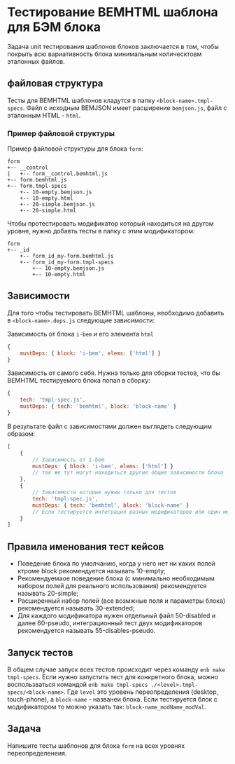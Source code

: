 # Тестирование BEMHTML шаблона для БЭМ блока #

Задача unit тестирования шаблонов блоков заключается в том, чтобы покрыть всю вариативность блока минимальным колическтовм эталонных файлов.

## файловая структура ##

Тесты для BEMHTML шаблонов кладутся в папку ```<block-name>.tmpl-specs```. Файл с исходным BEMJSON имеет расширение ```bemjson.js```, файл с эталонным HTML - ```html```.
### Пример файловой структуры ###
Пример файловой структуры для блока ```form```:
```
form
+-- __control
|	+-- form__control.bemhtml.js
+-- form.bemhtml.js
+-- form.tmpl-specs
	+-- 10-empty.bemjson.js
	+-- 10-empty.html
	+-- 20-simple.bemjson.js
	+-- 20-simple.html
```
Чтобы протестировать модификатор который находиться на другом уровне, нужно добавть тесты в папку с этим модификатором:

```
form
+-- _id
	+-- form_id_my-form.bemhtml.js
	+-- form_id_my-form.tmpl-specs
		+-- 10-empty.bemjson.js
		+-- 10-empty.html
```

## Зависимости ##
Для того чтобы тестировать BEMHTML шаблоны, необходимо добавить в ```<block-name>.deps.js``` следующие зависимости:

Зависимость от блока ```i-bem``` и его элемента ```html```
```javascript
{
	mustDeps: { block: 'i-bem', elems: ['html'] }
}
```
Зависимость от самого себя. Нужна только для сборки тестов, что бы BEMHTML тестируемого блока попал в сборку:

```javascript
{
	tech: 'tmpl-spec.js',
	mustDeps: { tech: 'bemhtml', block: 'block-name' }
}
```
В результате файл с зависимостями должен выглядеть следующим образом:

```javascript
[
	{
		// Зависимость от i-bem
		mustDeps: { block: 'i-bem', elems: ['html'] }
		// так же тут могут находиться другие общие зависимости блока
	},
	{
		// Зависимости которые нужны только для тестов
		tech: 'tmpl-spec.js',
		mustDeps: { tech: 'bemhtml', block: 'block-name' }
		// Если тестируется интеграция разных модификаторов или один модификтор, их нужно перечислить тут
	}
]
```

## Правила именования тест кейсов
* Поведение блока по умолчанию, когда у него нет ни каких полей ктроме block рекомендуется называть 10-empty;
* Рекомендуемаое поведение блока (с минимально необходимым набором полей для реального использования) рекомендуется называть 20-simple;
* Расширенный набор полей (все возмжные поля и параметры блока) рекомендуется называть 30-extended;
* Для каждого модификатора нужен отдельный файл 50-disabled и далее 60-pseudo, интеграционный тест двух модификаторов рекомендуется называть 55-disables-pseudo.

## Запуск тестов
В общем случае запуск всех тестов происходит через команду ```enb make tmpl-specs```.
Если нужно запустить тест для конкретного блока, можно воспользваться командой ```enb make tmpl-specs ./<level>.tmpl-specs/<block-name>```. 
Где ```level``` это уровень переопределения (desktop, touch-phone), а ```block-name``` - названеи блока.
Если тестируется блок с модификатором то можно указать так: ```block-name_modName_modVal```.

## Задача
Напишите тесты шаблонов для блока ```form``` на всех уровнях переопределенеия.

